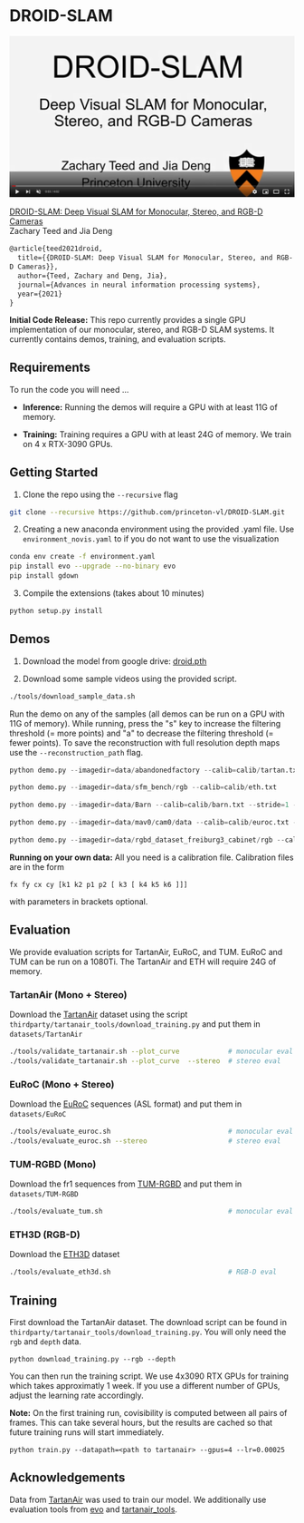 # DROID-SLAM


<!-- <center><img src="misc/DROID.png" width="640" style="center"></center> -->


[![IMAGE ALT TEXT HERE](misc/screenshot.png)](https://www.youtube.com/watch?v=GG78CSlSHSA)



[DROID-SLAM: Deep Visual SLAM for Monocular, Stereo, and RGB-D Cameras](https://arxiv.org/abs/2108.10869)  
Zachary Teed and Jia Deng

```
@article{teed2021droid,
  title={{DROID-SLAM: Deep Visual SLAM for Monocular, Stereo, and RGB-D Cameras}},
  author={Teed, Zachary and Deng, Jia},
  journal={Advances in neural information processing systems},
  year={2021}
}
```

**Initial Code Release:** This repo currently provides a single GPU implementation of our monocular, stereo, and RGB-D SLAM systems. It currently contains demos, training, and evaluation scripts. 


## Requirements

To run the code you will need ...
* **Inference:** Running the demos will require a GPU with at least 11G of memory. 

* **Training:** Training requires a GPU with at least 24G of memory. We train on 4 x RTX-3090 GPUs.

## Getting Started
1. Clone the repo using the `--recursive` flag
```Bash
git clone --recursive https://github.com/princeton-vl/DROID-SLAM.git
```

2. Creating a new anaconda environment using the provided .yaml file. Use `environment_novis.yaml` to if you do not want to use the visualization
```Bash
conda env create -f environment.yaml
pip install evo --upgrade --no-binary evo
pip install gdown
```

3. Compile the extensions (takes about 10 minutes)
```Bash
python setup.py install
```


## Demos

1. Download the model from google drive: [droid.pth](https://drive.google.com/file/d/1PpqVt1H4maBa_GbPJp4NwxRsd9jk-elh/view?usp=sharing)

2. Download some sample videos using the provided script.
```Bash
./tools/download_sample_data.sh
```

Run the demo on any of the samples (all demos can be run on a GPU with 11G of memory). While running, press the "s" key to increase the filtering threshold (= more points) and "a" to decrease the filtering threshold (= fewer points). To save the reconstruction with full resolution depth maps use the `--reconstruction_path` flag.


```Python
python demo.py --imagedir=data/abandonedfactory --calib=calib/tartan.txt --stride=2
```

```Python
python demo.py --imagedir=data/sfm_bench/rgb --calib=calib/eth.txt
```

```Python
python demo.py --imagedir=data/Barn --calib=calib/barn.txt --stride=1 --backend_nms=4
```

```Python
python demo.py --imagedir=data/mav0/cam0/data --calib=calib/euroc.txt --t0=150
```

```Python
python demo.py --imagedir=data/rgbd_dataset_freiburg3_cabinet/rgb --calib=calib/tum3.txt
```


**Running on your own data:** All you need is a calibration file. Calibration files are in the form 
```
fx fy cx cy [k1 k2 p1 p2 [ k3 [ k4 k5 k6 ]]]
```
with parameters in brackets optional.

## Evaluation
We provide evaluation scripts for TartanAir, EuRoC, and TUM. EuRoC and TUM can be run on a 1080Ti. The TartanAir and ETH will require 24G of memory.

### TartanAir (Mono + Stereo)
Download the [TartanAir](https://theairlab.org/tartanair-dataset/) dataset using the script `thirdparty/tartanair_tools/download_training.py` and put them in `datasets/TartanAir`
```Bash
./tools/validate_tartanair.sh --plot_curve            # monocular eval
./tools/validate_tartanair.sh --plot_curve  --stereo  # stereo eval
```

### EuRoC (Mono + Stereo)
Download the [EuRoC](https://projects.asl.ethz.ch/datasets/doku.php?id=kmavvisualinertialdatasets) sequences (ASL format) and put them in `datasets/EuRoC`
```Bash
./tools/evaluate_euroc.sh                             # monocular eval
./tools/evaluate_euroc.sh --stereo                    # stereo eval
```

### TUM-RGBD (Mono)
Download the fr1 sequences from [TUM-RGBD](https://vision.in.tum.de/data/datasets/rgbd-dataset/download) and put them in `datasets/TUM-RGBD`
```Bash
./tools/evaluate_tum.sh                               # monocular eval
```

### ETH3D (RGB-D)
Download the [ETH3D](https://www.eth3d.net/slam_datasets) dataset
```Bash
./tools/evaluate_eth3d.sh                             # RGB-D eval
```

## Training

First download the TartanAir dataset. The download script can be found in `thirdparty/tartanair_tools/download_training.py`. You will only need the `rgb` and `depth` data.

```
python download_training.py --rgb --depth
```

You can then run the training script. We use 4x3090 RTX GPUs for training which takes approximatly 1 week. If you use a different number of GPUs, adjust the learning rate accordingly.

**Note:** On the first training run, covisibility is computed between all pairs of frames. This can take several hours, but the results are cached so that future training runs will start immediately. 


```
python train.py --datapath=<path to tartanair> --gpus=4 --lr=0.00025
```


## Acknowledgements
Data from [TartanAir](https://theairlab.org/tartanair-dataset/) was used to train our model. We additionally use evaluation tools from [evo](https://github.com/MichaelGrupp/evo) and [tartanair_tools](https://github.com/castacks/tartanair_tools).
